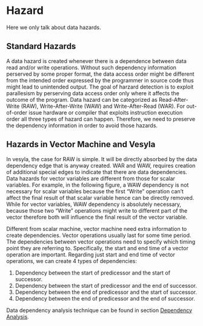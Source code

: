 # Hazard

Here we only talk about data hazards.

## Standard Hazards

A data hazard is created whenever there is a dependence between data read and/or write operations. Without such dependency information perserved by some proper format, the data access order might be different from the intended order expressed by the programmer in source code thus might lead to unintended output. The goal of harzard detection is to exploit parallesism by perserving data access order only where it affects the outcome of the program. Data hazard can be categorized as Read-After-Write (RAW), Write-After-Write (WAW) and Write-After-Read (WAR). For out-of-order issue hardware or compiler that exploits instruction execution order all three types of hazard can happen. Therefore, we need to preserve the dependency information in order to avoid those hazards.

## Hazards in Vector Machine and Vesyla

In vesyla, the case for RAW is simple. It will be directly absorbed by the data dependency edge that is anyway created. WAR and WAW, requires creation of additional special edges to indicate that there are data dependencies. Data hazards for vector variables are different from those for scalar variables. For example, in the following figure, a WAW dependency is not necessary for scalar variables because the first “Write” operation can’t affect the final result of that scalar variable hence can be directly removed. While for vector variables, WAW dependency is absolutely necessary, because those two “Write” operations might write to different part of the vector therefore both will influence the final result of the vector variable.

<!-- ![Hazard Example](hazard_example.png) -->

Different from scalar machine, vector machine need extra information to create dependencies. Vector operations usually last for some time period. The dependencies between vector operations need to specify which timing point they are referring to. Specifically, the start and end time of a vector operation are important. Regarding just start and end time of vector operations, we can create 4 types of dependencies:

1. Dependency between the start of predicessor and the start of successor.
2. Dependency between the start of predicessor and the end of successor.
3. Dependency between the end of predicessor and the start of successor.
4. Dependency between the end of predicessor and the end of successor.

Data dependency analysis technique can be found in section [Dependency Analysis](./DependencyAnalysis.md).
